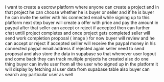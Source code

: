 i want to create a escrow platform where anyone can create a project and in that project he can choose whether he is buyer or seller and if he is buyer he can invite the seller with his connected email while signing up to this platform next step buyer will create a offer with price and pay the amount in paypal after that seller can accept or reject if accepted then can further chat untill project completes and once project gets completed seller will send work completion proposal ( image ) for now buyer will review and he can accept or reject if accepted selller will receive the paypal money in his connected paypal email address if rejected again seller need to send proposal and also store the data in supabase so that whenever user logout and come back they can track multiple projects he created also do one thing buyer can invite user from all the user who signed up in the platform it will display by fetching al user data from supabase table also buyer can search any particular user as well